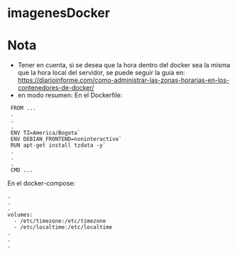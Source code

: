 # imagenesDocker

# Nota
- Tener en cuenta, si se desea que la hora dentro del docker sea la misma que la hora local del servidor, se puede seguir la guia en: https://diarioinforme.com/como-administrar-las-zonas-horarias-en-los-contenedores-de-docker/
- en modo resumen:
 En el Dockerfile:
 
 ``` 
  FROM ...
  .
  .
  .
  ENV TZ=America/Bogota`
  ENV DEBIAN_FRONTEND=noninteractive`
  RUN apt-get install tzdata -y`
  .
  .
  .
  CMD ...
  ```
 
 
 En el docker-compose:
  ```
  .
  .
  .
  volumes:
    - /etc/timezone:/etc/timezone
    - /etc/localtime:/etc/localtime
  .
  .
  .
  ```
 

